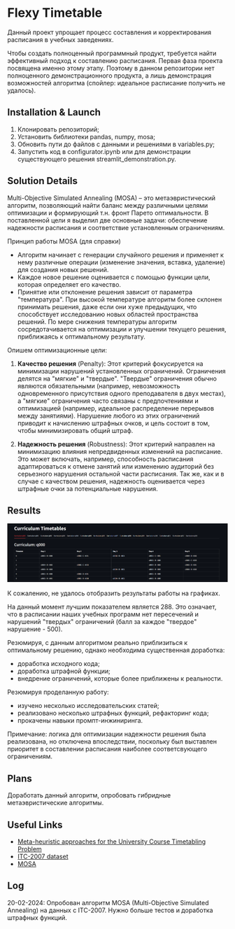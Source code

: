 
# Flexy Timetable

Данный проект упрощает процесс составления и корректирования расписания в учебных заведениях.

Чтобы создать полноценный программный продукт, требуется найти эффективный подход к составлению расписания. Первая фаза проекта посвящена именно этому этапу. Поэтому в данном репозитории нет полноценного демонстрационного продукта, а лишь демонстрация возможностей алгоритма (спойлер: идеальное расписание получить не удалось).

## Installation & Launch

1) Клонировать репозиторий;
2) Установить библиотеки pandas, numpy, mosa;
3) Обновить пути до файлов с данными и решениями в variables.py;
4) Запустить код в configurator.ipynb или для демонстрации существующего решения streamlit_demonstration.py.

## Solution Details

Multi-Objective Simulated Annealing (MOSA) – это метаэвристический алгоритм, позволяющий найти баланс между различными целями оптимизации и формирующий т.н. фронт Парето оптимальности. В поставленной цели я выделил две основные задачи: обеспечение надежности расписания и соответствие установленным ограничениям.

Принцип работы MOSA (для справки)

- Алгоритм начинает с генерации случайного решения и применяет к нему различные операции (изменение значения, вставка, удаление) для создания новых решений.
- Каждое новое решение оценивается с помощью функции цели, которая определяет его качество.
- Принятие или отклонение решения зависит от параметра "температура". При высокой температуре алгоритм более склонен принимать решения, даже если они хуже предыдущих, что способствует исследованию новых областей пространства решений. По мере снижения температуры алгоритм сосредотачивается на оптимизации и улучшении текущего решения, приближаясь к оптимальному результату.

Опишем оптимизационные цели:
1) **Качество решения** (Penalty): Этот критерий фокусируется на минимизации нарушений установленных ограничений. Ограничения делятся на "мягкие" и "твердые". "Твердые" ограничения обычно являются обязательными (например, невозможность одновременного присутствия одного преподавателя в двух местах), а "мягкие" ограничения часто связаны с предпочтениями и оптимизацией (например, идеальное распределение перерывов между занятиями). Нарушение любого из этих ограничений приводит к начислению штрафных очков, и цель состоит в том, чтобы минимизировать общий штраф.

2) **Надежность решения** (Robustness): Этот критерий направлен на минимизацию влияния непредвиденных изменений на расписание. Это может включать, например, способность расписания адаптироваться к отмене занятий или изменению аудиторий без серьезного нарушения остальной части расписания. Так же, как и в случае с качеством решения, надежность оценивается через штрафные очки за потенциальные нарушения. 

## Results

![Демонстрация](utill/image.png)

К сожалению, не удалось отобразить результаты работы на графиках.

На данный момент лучшим показателем является 288. Это означает, что в расписании наших учебных программ нет пересечений и нарушений "твердых" ограничений (балл за каждое "твердое" нарушение - 500). 

Резюмируя, с данным алгоритмом реально приблизиться к оптимальному решению, однако необходима существенная доработка:

- доработка исходного кода;
- доработка штрафной функции;
- внедрение ограничений, которые более приближены к реальности.

Резюмируя проделанную работу:

- изучено несколько исследовательских статей;
- реализовано несколько штрафных функций, рефакторинг кода;
- прокачены навыки промпт-инжиниринга.

Примечание: логика для оптимизации надежности решения была реализована, но отключена впоследствии, поскольку был выставлен приоритет в составлении расписания наиболее соответсвующего ограничениям.

## Plans

Доработать данный алгоритм, опробовать гибридные метаэвристические алгоритмы.

## Useful Links

- [Meta-heuristic approaches for the University Course Timetabling Problem](https://www.sciencedirect.com/science/article/pii/S2667305323000789)
- [ITC-2007 dataset](https://github.com/Docheinstein/itc2007-cct/tree/master/datasets)
- [MOSA](https://github.com/rgaveiga/mosa)

## Log

20-02-2024: Опробован алгоритм MOSA (Multi-Objective Simulated Annealing) на данных с ITC-2007. Нужно больше тестов и доработка штрафных функций.

